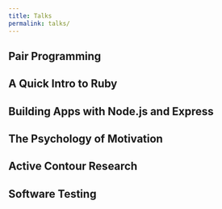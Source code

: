 ```yaml
---
title: Talks
permalink: talks/
---
```


## Pair Programming
<script async class="speakerdeck-embed" data-id="b4825de086370132b06b4ad63304c560" data-ratio="1.33333333333333" src="//speakerdeck.com/assets/embed.js"></script>

## A Quick Intro to Ruby
<script async class="speakerdeck-embed" data-id="4d84c6602d280132a6ea12f46954752f" data-ratio="1.77777777777778" src="//speakerdeck.com/assets/embed.js"></script>

## Building Apps with Node.js and Express
<script async class="speakerdeck-embed" data-id="6343a2504784013268c22e098d8a2543" data-ratio="1.77777777777778" src="//speakerdeck.com/assets/embed.js"></script>

## The Psychology of Motivation
<script async class="speakerdeck-embed" data-id="ad488b908637013224d2621351beeb54" data-ratio="1.77777777777778" src="//speakerdeck.com/assets/embed.js"></script>

## Active Contour Research
<script async class="speakerdeck-embed" data-id="c6e1052086370132b06b4ad63304c560" data-ratio="1.77777777777778" src="//speakerdeck.com/assets/embed.js"></script>

## Software Testing
<script async class="speakerdeck-embed" data-id="033ff5f65982455693aa5243d033b003" data-ratio="1.37081659973226" src="//speakerdeck.com/assets/embed.js"></script>

